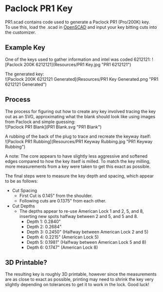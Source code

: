 # Paclock PR1 Key
PR1.scad contains code used to generate a Paclock PR1 (Pro/200K) key.  
To use this, load the .scad in [OpenSCAD](https://openscad.org) and input your key bitting cuts into the customizer.  

## Example Key
One of the keys used to gather information and intel was coded 6212121:
![Paclock 200K 6212121](Resources/PR1 Key.jpg "PR1 6212121")

The generated key:  
![Paclock 200K 6212121 Generated](Resources/PR1 Key Generated.png "PR1 6212121 Generated")

## Process
The process for figuring out how to create any key involved tracing the key out as an SVG, approximating what the blank should look like using images from Paclock and simple guessing:  
![Paclock PR1 Blank](PR1 Blank.svg "PR1 Blank")  

A rubbing of the back of the plug to trace and recreate the keyway itself:  
![Paclock PR1 Rubbing](Resources/PR1 Keyway Rubbing.jpg "PR1 Keyway Rubbing")  

A note: The core appears to have slightly less aggressive and softened edges compared to how the key itself is milled. To match the key milling, more measurements from a key were taken to get this exact as possible.  

The final steps were to measure the key depth and spacing, which appear to be as follows:  
- Cut Spacing
	- First Cut is 0.145" from the shoulder.
	- Following cuts are 0.1375" from each other.
- Cut Depths
	- The depths appear to re-use American Lock 1 and 2, 5, and 8, inserting new spots halfway between 2 and 5, and 5 and 8.
		- Depth 1: 0.2840"
		- Depth 2: 0.2684"
		- Depth 3: 0.2450" (Halfway between American Lock 2 and 5)
		- Depth 4: 0.2215" (American Lock 5)
		- Depth 5: 0.1981" (Halfway between American Lock 5 and 8)
		- Depth 6: 0.1747" (American Lock 8)

## 3D Printable?
The resulting key is roughly 3D printable, however since the measurements are as close to exact as possible, printing may need to shrink the key very slightly depending on tolerances to get it to work in the lock. Good luck!